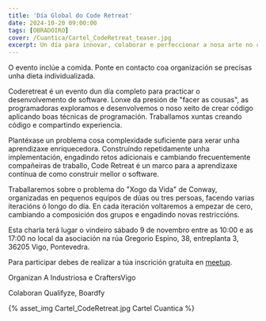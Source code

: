 ```yaml
---
title: 'Día Global do Code Retreat'
date: 2024-10-20 09:00:00
tags: [OBRADOIRO]
cover: /Cuantica/Cartel_CodeRetreat_teaser.jpg
excerpt: Un día para innovar, colaborar e perfeccionar a nosa arte no código.
---
```


O evento inclúe a comida. Ponte en contacto coa organización se precisas unha dieta individualizada.

Coderetreat é un evento dun día completo para practicar o desenvolvemento de software. Lonxe da presión de "facer as cousas", as programadoras exploramos e desenvolvemos o noso xeito de crear código aplicando boas técnicas de programación. Traballamos xuntas creando código e compartindo experiencia.

Plantéxase un problema cosa complexidade suficiente para xerar unha aprendizaxe enriquecedora. Construíndo repetidamente unha implementación, engadindo retos adicionais e cambiando frecuentemente compañeiras de traballo, Code Retreat é un marco para a aprendizaxe contínua de como construir mellor o software.

Traballaremos sobre o problema do "Xogo da Vida" de Conway, organizadas en pequenos equipos de dúas ou tres persoas, facendo varias iteracións ó longo do día. En cada iteración voltaremos a empezar de cero, cambiando a composición dos grupos e engadindo novas restriccións.

Esta charla terá lugar o vindeiro sábado 9 de novembro entre as 10:00 e as 17:00 no local da asociación na rúa Gregorio Espino, 38, entreplanta 3, 36205 Vigo, Pontevedra.

Para participar debes de realizar a túa inscrición gratuita en [meetup](https://www.meetup.com/aindustriosa/events/304115173).

Organizan A Industriosa e CraftersVigo

Colaboran Qualifyze, Boardfy

{% asset_img Cartel_CodeRetreat.jpg Cartel Cuantica %}
